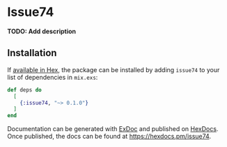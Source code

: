 # Issue74

**TODO: Add description**

## Installation

If [available in Hex](https://hex.pm/docs/publish), the package can be installed
by adding `issue74` to your list of dependencies in `mix.exs`:

```elixir
def deps do
  [
    {:issue74, "~> 0.1.0"}
  ]
end
```

Documentation can be generated with [ExDoc](https://github.com/elixir-lang/ex_doc)
and published on [HexDocs](https://hexdocs.pm). Once published, the docs can
be found at <https://hexdocs.pm/issue74>.

